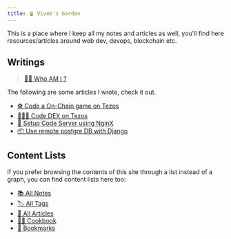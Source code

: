 ```yaml
---
title: 🪴 Vivek's Garden
---
```


This is a place where I keep all my notes and articles as well, you'll find here resources/articles around web dev, devops, blockchain etc.

## Writings

> [👨‍🏭 Who AM I ?](/me.md)

The following are some articles I wrote, check it out.

- [⚽️ Code a On-Chain game on Tezos](/articles/on-chain-game.md)
- [🧑🏽‍💻 Code DEX on Tezos](/articles/dex.md)
- [🍦 Setup Code Server using NginX](/articles/code-server-nginx.md)
- [📦 Use remote postgre DB with Django](/articles/remote-postgre-django.md)

## Content Lists

If you prefer browsing the contents of this site through a list instead of a graph, you can find content lists here too:

- [📚 All Notes](/notes)
- [🏷 All Tags](/tags)
- [📝 All Articles](/articles)
- [👩‍🍳 Cookbook](/notes/cookbook)
- [🔗 Bookmarks](/bookmarks)
